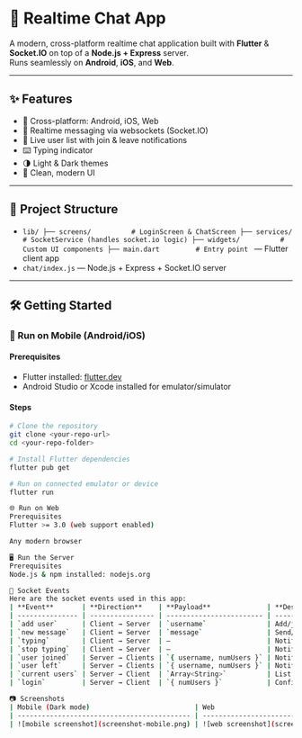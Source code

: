 # 🚀 Realtime Chat App

A modern, cross-platform realtime chat application built with **Flutter** & **Socket.IO** on top of a **Node.js + Express** server.  
Runs seamlessly on **Android**, **iOS**, and **Web**.  

---

## ✨ Features

- 📱 Cross-platform: Android, iOS, Web
- 🔌 Realtime messaging via websockets (Socket.IO)
- 👥 Live user list with join & leave notifications
- ⌨️ Typing indicator
- 🌗 Light & Dark themes
- 🎨 Clean, modern UI

---

## 📂 Project Structure

- `lib/
├── screens/          # LoginScreen & ChatScreen
├── services/         # SocketService (handles socket.io logic)
├── widgets/          # Custom UI components
├── main.dart         # Entry point
` — Flutter client app
- `chat/index.js` — Node.js + Express + Socket.IO server

---

## 🛠️ Getting Started

### 📱 Run on **Mobile (Android/iOS)**

#### Prerequisites
- Flutter installed: [flutter.dev](https://flutter.dev/docs/get-started/install)
- Android Studio or Xcode installed for emulator/simulator

#### Steps
```bash
# Clone the repository
git clone <your-repo-url>
cd <your-repo-folder>

# Install Flutter dependencies
flutter pub get

# Run on connected emulator or device
flutter run

🌐 Run on Web
Prerequisites
Flutter >= 3.0 (web support enabled)

Any modern browser

🖥️ Run the Server
Prerequisites
Node.js & npm installed: nodejs.org

🔗 Socket Events
Here are the socket events used in this app:
| **Event**       | **Direction**    | **Payload**              | **Description**                   |
| --------------- | ---------------- | ------------------------ | --------------------------------- |
| `add user`      | Client → Server  | `username`               | Add/join a user to the chat       |
| `new message`   | Client ↔ Server  | `message`                | Send/receive chat messages        |
| `typing`        | Client → Server  | —                        | Notify others user is typing      |
| `stop typing`   | Client → Server  | —                        | Notify others user stopped typing |
| `user joined`   | Server → Clients | `{ username, numUsers }` | Notify others user has joined     |
| `user left`     | Server → Clients | `{ username, numUsers }` | Notify others user has left       |
| `current users` | Server → Client  | `Array<String>`          | List of current connected users   |
| `login`         | Server → Client  | `{ numUsers }`           | Confirm login                     |

📷 Screenshots
| Mobile (Dark mode)                          | Web                                   |
| ------------------------------------------- | ------------------------------------- |
| ![mobile screenshot](screenshot-mobile.png) | ![web screenshot](screenshot-web.png) |
